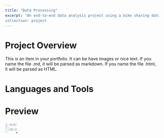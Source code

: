 ```yaml
---
title: "Data Processing"
excerpt: "An end-to-end data analysis project using a bike sharing dataset from Kaggle. Includes data wrangling, EDA, visualization, and dashboard creation.
collection: project
---
```


# Project Overview
This is an item in your portfolio. It can be have images or nice text. If you name the file .md, it will be parsed as markdown. If you name the file .html, it will be parsed as HTML. 

# Languages and Tools

# Preview
<img src="/files/Dashboard.gif" width="40" height="40" />